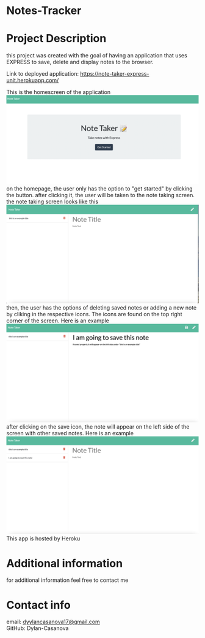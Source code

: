 # Notes-Tracker

# Project Description
this project was created with the goal of having an application that uses EXPRESS to save, delete and display notes to the browser.

Link to deployed application: https://note-taker-express-unit.herokuapp.com/
<br>

This is the homescreen of the application
<br>
![homepage](./public/assets/screenshots/homepage.png)
<br>
on the homepage, the user only has the option to "get started" by clicking the button. after clicking it, the user will be taken to the note taking screen. 
<br>
the note taking screen looks like this
<br>
![noteTakingScreen](./public/assets/screenshots/noteTakingScreen.png)
<br>
then, the user has the options of deleting saved notes or adding a new note by cliking in the respective icons. The icons are found on the top right corner of the screen. Here is an example
<br>
![save and add icons](./public/assets/screenshots/aboutToSave.png)
<br>
after clicking on the save icon, the note will appear on the left
side of the screen with other saved notes. Here is an example
<br>
![saved note](./public/assets/screenshots/noteSaved.png)
<br>
This app is hosted by Heroku

# Additional information
for additional information feel free to contact me 
# Contact info
email: dyylancasanova17@gmail.com <br> GitHub: Dylan-Casanova

